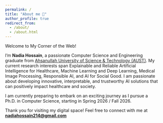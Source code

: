 ```yaml
---
permalink: /
title: "About me 🚀"
author_profile: true
redirect_from: 
  - /about/
  - /about.html
---
```


Welcome to My Corner of the Web!

I’m **Nadia Hossain**, a passionate Computer Science and Engineering graduate from [Ahsanullah University of Science & Technology (AUST)](http://aust.edu/). 
My current research interests span Explainable and Reliable Artificial Intelligence for Healthcare, Machine Learning and Deep Learning, Medical Image Processing, Responsible AI, and AI for Social Good. I am passionate about developing innovative, interpretable, and trustworthy AI solutions that can positively impact healthcare and society.


I am currently preparing to embark on an exciting journey as I pursue a Ph.D. in Computer Science, starting in Spring 2026 / Fall 2026.

Thank you for visiting my digital space! Feel free to connect with me at **nadiahossain214@gmail.com**



